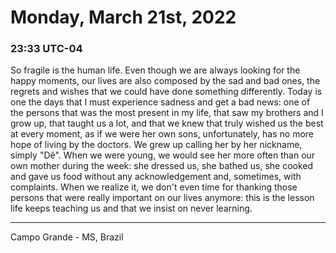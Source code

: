 # Monday, March 21st, 2022

### 23:33 UTC-04

So fragile is the human life. Even though we are always looking for the happy moments,
our lives are also composed by the sad and bad ones, the regrets and wishes that
we could have done something differently. Today is one the days that I must experience
sadness and get a bad news: one of the persons that was the most present in my life,
that saw my brothers and I grow up, that taught us a lot, and that we knew that
truly wished us the best at every moment, as if we were her own sons, unfortunately,
has no more hope of living by the doctors. We grew up calling her by her nickname,
simply "Dê". When we were young, we would see her more often than our own mother
during the week: she dressed us, she bathed us, she cooked and gave us food without
any acknowledgement and, sometimes, with complaints. When we realize it, we don't
even time for thanking those persons that were really important on our lives anymore:
this is the lesson life keeps teaching us and that we insist on never learning.

---

Campo Grande - MS, Brazil
